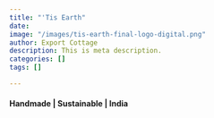 ```yaml
---
title: "'Tis Earth"
date: 
image: "/images/tis-earth-final-logo-digital.png"
author: Export Cottage
description: This is meta description.
categories: []
tags: []

---
```

#### Handmade | Sustainable | India